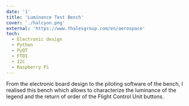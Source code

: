```yaml
---
date: '1'
title: 'Luminance Test Bench'
cover: './halcyon.png'
external: 'https://www.thalesgroup.com/en/aerospace'
tech:
  - Electronic design
  - Python
  - PyQT
  - FTDI
  - I2C
  - Raspberry Pi
---
```


From the electronic board design to the piloting software of the bench, I realised this bench which allows to characterize the luminance of the legend and the return of order of the Flight Control Unit buttons.
